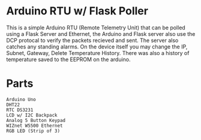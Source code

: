 # Arduino RTU w/ Flask Poller

This is a simple Arduino RTU (Remote Telemetry Unit) that can be polled using a Flask Server and Ethernet, the Arduino and Flask server also use the DCP protocal to verify the packets recieved and sent. The server also catches any standing alarms. On the device itself you may change the IP, Subnet, Gateway, Delete Temperature History. There was also a history of temperature saved to the EEPROM on the arduino.  


# Parts
```
Arduino Uno
DHT22
RTC DS3231
LCD w/ I2C Backpack
Analog 5 Button Keypad
WIZnet W5500 Ethernet
RGB LED (Strip of 3)
```
